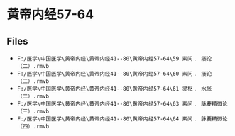 # 黄帝内经57-64

## Files

- `F:/医学\中国医学\黄帝内经\黄帝内经41--80\黄帝内经57-64\59 素问﹒ 痿论（二）.rmvb`
- `F:/医学\中国医学\黄帝内经\黄帝内经41--80\黄帝内经57-64\60 素问﹒ 痿论（三）.rmvb`
- `F:/医学\中国医学\黄帝内经\黄帝内经41--80\黄帝内经57-64\61 灵枢﹒ 水胀（二）.rmvb`
- `F:/医学\中国医学\黄帝内经\黄帝内经41--80\黄帝内经57-64\63 素问﹒ 脉要精微论（三）.rmvb`
- `F:/医学\中国医学\黄帝内经\黄帝内经41--80\黄帝内经57-64\64 素问﹒ 脉要精微论（四）.rmvb`
